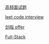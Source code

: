 [高频面试题](Frequent-Interview-Questions/高频面试题.md)

[leet code interview](面经/readme.md)

[剑指 offer](剑指offer/剑指offer.md)

[Full-Stack](/Full-Stack/Full-Stack.md)
